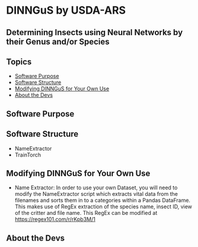 # DINNGuS by USDA-ARS

## Determining Insects using Neural Networks by their Genus and/or Species

## Topics
- [Software Purpose](#software-purpose)
- [Software Structure](#software-structure)
- [Modifying DINNGuS for Your Own Use](#modifying-DINNGuS-foe-your-own-use)
- [About the Devs](#about-the-devs)

## Software Purpose


## Software Structure
* NameExtractor
* TrainTorch


## Modifying DINNGuS for Your Own Use
* Name Extractor: In order to use your own Dataset, you will need to modify the NameExtractor script which extracts vital data from the filenames and sorts them in to a categories within a Pandas DataFrame. This makes use of RegEx extraction of the species name, insect ID, view of the critter and file name. This RegEx can be modified at https://regex101.com/r/rKpb3M/1

## About the Devs